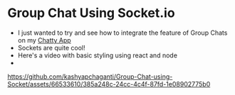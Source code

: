 # Group Chat Using Socket.io 

- I just wanted to try and see how to integrate the feature of Group Chats on my [Chatty App](https://github.com/kashyapchaganti/Chatty--A-Real-Time-ChatApp)
- Sockets are quite cool!
- Here's a video with basic styling using react and node
- 

https://github.com/kashyapchaganti/Group-Chat-using-Socket/assets/66533610/385a248c-24cc-4c4f-87fd-1e08902775b0




